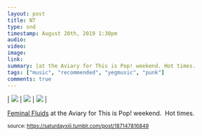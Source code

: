 ```yaml
---
layout: post
title: NT
type: snd
timestamp: August 20th, 2019 1:30pm
audio: 
video: 
image: 
link: 
summary: |at the Aviary for This is Pop! weekend. Hot times.
tags: ["music", "recommended", "yegmusic", "punk"]
comments: true
---
```


| <img src="https://saturdayxiii.github.io/media/187147816849_0.gif"/> | <img src="https://saturdayxiii.github.io/media/187147816849_1.gif"/> | <img src="https://saturdayxiii.github.io/media/187147816849_2.gif"/> |

<a href="https://feminalfluids.bandcamp.com" target="_blank">Feminal Fluids</a> at the Aviary for This is Pop! weekend.  Hot times.
 
  
<small>source: https://saturdayxiii.tumblr.com/post/187147816849</small>